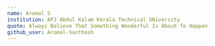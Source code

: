 ```yaml
---
name: Aromal S
institution: APJ Abdul Kalam Kerala Technical UNiversity
quote: Always Believe That Something Wonderful Is About To Happen
github_user: Aromal-Santhosh
---
```

